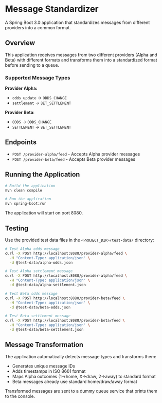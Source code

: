# Message Standardizer

A Spring Boot 3.0 application that standardizes messages from different providers into a common format.

## Overview

This application receives messages from two different providers (Alpha and Beta) with different formats and transforms them into a standardized format before sending to a queue.

### Supported Message Types

**Provider Alpha:**
- `odds_update` → `ODDS_CHANGE`
- `settlement` → `BET_SETTLEMENT`

**Provider Beta:**
- `ODDS` → `ODDS_CHANGE`
- `SETTLEMENT` → `BET_SETTLEMENT`

## Endpoints

- `POST /provider-alpha/feed` - Accepts Alpha provider messages
- `POST /provider-beta/feed` - Accepts Beta provider messages

## Running the Application

```bash
# Build the application
mvn clean compile

# Run the application
mvn spring-boot:run
```

The application will start on port 8080.

## Testing

Use the provided test data files in the `<PROJECT_DIR>/test-data/` directory:

```bash
# Test Alpha odds message
curl -X POST http://localhost:8080/provider-alpha/feed \
  -H "Content-Type: application/json" \
  -d @test-data/alpha-odds.json

# Test Alpha settlement message
curl -X POST http://localhost:8080/provider-alpha/feed \
  -H "Content-Type: application/json" \
  -d @test-data/alpha-settlement.json

# Test Beta odds message
curl -X POST http://localhost:8080/provider-beta/feed \
  -H "Content-Type: application/json" \
  -d @test-data/beta-odds.json

# Test Beta settlement message
curl -X POST http://localhost:8080/provider-beta/feed \
  -H "Content-Type: application/json" \
  -d @test-data/beta-settlement.json
```

## Message Transformation

The application automatically detects message types and transforms them:

- Generates unique message IDs
- Adds timestamps in ISO 8601 format
- Maps Alpha outcomes (1→home, X→draw, 2→away) to standard format
- Beta messages already use standard home/draw/away format

Transformed messages are sent to a dummy queue service that prints them to the console.
